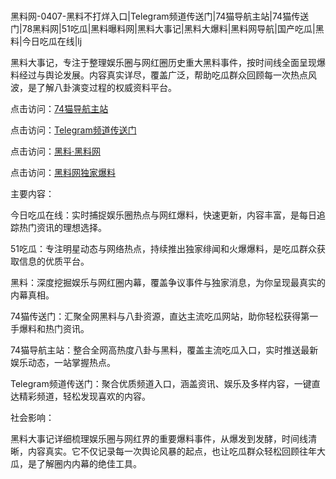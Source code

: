 #
黑料网-0407-黑料不打烊入口|Telegram频道传送门|74猫导航主站|74猫传送门|78黑料网|51吃瓜|黑料曝料网|黑料大事记|黑料大爆料|黑料网导航|国产吃瓜|黑料|今日吃瓜在线|lj

黑料大事记，专注于整理娱乐圈与网红圈历史重大黑料事件，按时间线全面呈现爆料经过与舆论发展。内容真实详尽，覆盖广泛，帮助吃瓜群众回顾每一次热点风波，是了解八卦演变过程的权威资料平台。


点击访问：<a href="https://74mao.com/">74猫导航主站</a>

点击访问：<a href="https://74mao.com/">Telegram频道传送门</a>

点击访问：<a href="https://jha.pages.dev/">黑料·黑料网</a>

点击访问：<a href="https://tyer.pages.dev/">黑料网独家爆料</a>


主要内容：

今日吃瓜在线：实时捕捉娱乐圈热点与网红爆料，快速更新，内容丰富，是每日追踪热门资讯的理想选择。

51吃瓜：专注明星动态与网络热点，持续推出独家绯闻和火爆爆料，是吃瓜群众获取信息的优质平台。

黑料：深度挖掘娱乐与网红圈内幕，覆盖争议事件与独家消息，为你呈现最真实的内幕真相。

74猫传送门：汇聚全网黑料与八卦资源，直达主流吃瓜网站，助你轻松获得第一手爆料和热门资讯。

74猫导航主站：整合全网高热度八卦与黑料，覆盖主流吃瓜入口，实时推送最新娱乐动态，一站掌握热点。

Telegram频道传送门：聚合优质频道入口，涵盖资讯、娱乐及多样内容，一键直达精彩频道，轻松发现喜欢的内容。


社会影响：

黑料大事记详细梳理娱乐圈与网红界的重要爆料事件，从爆发到发酵，时间线清晰，内容真实。它不仅记录每一次舆论风暴的起点，也让吃瓜群众轻松回顾往年大瓜，是了解圈内内幕的绝佳工具。

<span style="display:none;">[Canonical link](https://github.com/97823/35685 ）</span>
